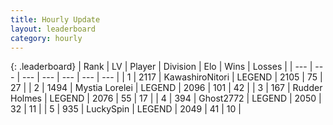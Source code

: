 ```yaml
---
title: Hourly Update
layout: leaderboard
category: hourly
---
```


{: .leaderboard}
| Rank | LV | Player | Division | Elo | Wins | Losses |
| --- | --- | --- | --- | --- | --- | --- |
| <span data-change="1">1</span> | 2117 | <span title="ID: 164871">KawashiroNitori</span> | LEGEND | <span data-change="0">2105</span> | <span data-change="0">75</span> | <span data-change="0">27</span> |
| <span data-change="-1">2</span> | 1494 | <span title="ID: 315148">Mystia Lorelei</span> | LEGEND | <span data-change="-27">2096</span> | <span data-change="0">101</span> | <span data-change="2">42</span> |
| <span data-change="0">3</span> | 167 | <span title="ID: 219412">Rudder Holmes</span> | LEGEND | <span data-change="0">2076</span> | <span data-change="0">55</span> | <span data-change="0">17</span> |
| <span data-change="0">4</span> | 394 | <span title="ID: 336637">Ghost2772</span> | LEGEND | <span data-change="0">2050</span> | <span data-change="0">32</span> | <span data-change="0">11</span> |
| <span data-change="0">5</span> | 935 | <span title="ID: 498412">LuckySpin</span> | LEGEND | <span data-change="0">2049</span> | <span data-change="0">41</span> | <span data-change="0">10</span> |